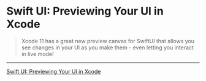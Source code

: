 # Swift UI: Previewing Your UI in Xcode

> Xcode 11 has a great new preview canvas for SwiftUI that allows you see changes in your UI as you make them - even letting you interact in live mode!

---

[Swift UI: Previewing Your UI in Xcode](https://www.raywenderlich.com/3849386-swift-ui-previewing-your-ui-in-xcode)
